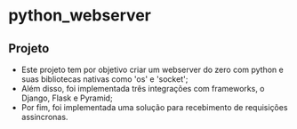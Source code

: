 # python_webserver

## Projeto
* Este projeto tem por objetivo criar um webserver do zero com python e suas bibliotecas nativas como 'os' e 'socket';
* Além disso, foi implementada três integrações com frameworks, o Django, Flask e Pyramid;
* Por fim, foi implementada uma solução para recebimento de requisições assincronas.
